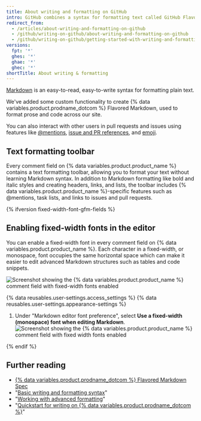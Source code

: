 ```yaml
---
title: About writing and formatting on GitHub
intro: GitHub combines a syntax for formatting text called GitHub Flavored Markdown with a few unique writing features.
redirect_from:
  - /articles/about-writing-and-formatting-on-github
  - /github/writing-on-github/about-writing-and-formatting-on-github
  - /github/writing-on-github/getting-started-with-writing-and-formatting-on-github/about-writing-and-formatting-on-github
versions:
  fpt: '*'
  ghes: '*'
  ghae: '*'
  ghec: '*'
shortTitle: About writing & formatting
---
```

[Markdown](http://daringfireball.net/projects/markdown/) is an easy-to-read, easy-to-write syntax for formatting plain text.

We've added some custom functionality to create {% data variables.product.prodname_dotcom %} Flavored Markdown, used to format prose and code across our site.

You can also interact with other users in pull requests and issues using features like [@mentions](/get-started/writing-on-github/getting-started-with-writing-and-formatting-on-github/basic-writing-and-formatting-syntax#mentioning-people-and-teams), [issue and PR references](/get-started/writing-on-github/getting-started-with-writing-and-formatting-on-github/basic-writing-and-formatting-syntax#referencing-issues-and-pull-requests), and [emoji](/get-started/writing-on-github/getting-started-with-writing-and-formatting-on-github/basic-writing-and-formatting-syntax#using-emoji).

## Text formatting toolbar

Every comment field on {% data variables.product.product_name %} contains a text formatting toolbar, allowing you to format your text without learning Markdown syntax. In addition to Markdown formatting like bold and italic styles and creating headers, links, and lists, the toolbar includes {% data variables.product.product_name %}-specific features such as @mentions, task lists, and links to issues and pull requests.

{% ifversion fixed-width-font-gfm-fields %}

## Enabling fixed-width fonts in the editor

You can enable a fixed-width font in every comment field on {% data variables.product.product_name %}. Each character in a fixed-width, or monospace, font occupies the same horizontal space which can make it easier to edit advanced Markdown structures such as tables and code snippets.

![Screenshot showing the {% data variables.product.product_name %} comment field with fixed-width fonts enabled](/assets/images/help/writing/fixed-width-example.png)

{% data reusables.user-settings.access_settings %}
{% data reusables.user-settings.appearance-settings %}
1. Under "Markdown editor font preference", select **Use a fixed-width (monospace) font when editing Markdown**.
  ![Screenshot showing the {% data variables.product.product_name %} comment field with fixed width fonts enabled](/assets/images/help/writing/enable-fixed-width.png)

{% endif %}

## Further reading

- [{% data variables.product.prodname_dotcom %} Flavored Markdown Spec](https://github.github.com/gfm/)
- "[Basic writing and formatting syntax](/get-started/writing-on-github/getting-started-with-writing-and-formatting-on-github/basic-writing-and-formatting-syntax)"
- "[Working with advanced formatting](/get-started/writing-on-github/working-with-advanced-formatting)"
- "[Quickstart for writing on {% data variables.product.prodname_dotcom %}](/get-started/writing-on-github/getting-started-with-writing-and-formatting-on-github/quickstart-for-writing-on-github)"
